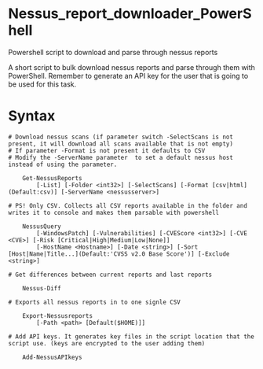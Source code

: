 # Nessus_report_downloader_PowerShell
Powershell script to download and parse through nessus reports

A short script to bulk download nessus reports and parse through them with PowerShell.
Remember to generate an API key for the user that is going to be used for this task.


# Syntax
    
    # Download nessus scans (if parameter switch -SelectScans is not present, it will download all scans available that is not empty)
    # If parameter -Format is not present it defaults to CSV
    # Modify the -ServerName parameter  to set a default nessus host instead of using the parameter.
    
        Get-NessusReports
            [-List] [-Folder <int32>] [-SelectScans] [-Format [csv|html](Default:csv)] [-ServerName <nessusserver>]
    
    # PS! Only CSV. Collects all CSV reports available in the folder and writes it to console and makes them parsable with powershell
    
        NessusQuery 
            [-WindowsPatch] [-Vulnerabilities] [-CVEScore <int32>] [-CVE <CVE>] [-Risk [Critical|High|Medium|Low|None]]
            [-HostName <Hostname>] [-Date <string>] [-Sort [Host|Name|Title...](Default:'CVSS v2.0 Base Score')] [-Exclude <string>]
               
    # Get differences between current reports and last reports
    
        Nessus-Diff
    
    # Exports all nessus reports in to one signle CSV
    
        Export-Nessusreports
            [-Path <path> [Default($HOME)]]
    
    # Add API keys. It generates key files in the script location that the script use. (keys are encrypted to the user adding them)
    
        Add-NessusAPIkeys
